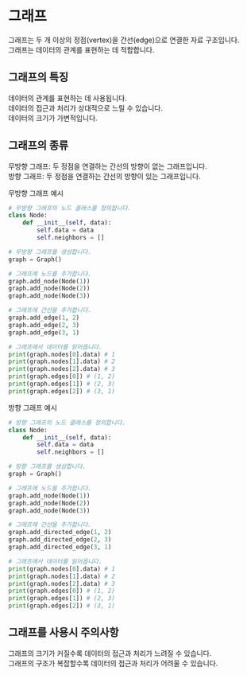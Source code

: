 <h1>그래프</h1>

그래프는 두 개 이상의 정점(vertex)을 간선(edge)으로 연결한 자료 구조입니다.<br/>
그래프는 데이터의 관계를 표현하는 데 적합합니다.<br/>

<h2>그래프의 특징</h2>

데이터의 관계를 표현하는 데 사용됩니다.<br/>
데이터의 접근과 처리가 상대적으로 느릴 수 있습니다.<br/>
데이터의 크기가 가변적입니다.<br/>

<h2>그래프의 종류</h2>

무방향 그래프: 두 정점을 연결하는 간선의 방향이 없는 그래프입니다.<br/>
방향 그래프: 두 정점을 연결하는 간선의 방향이 있는 그래프입니다.<br/>

무방향 그래프 예시

```Python
# 무방향 그래프의 노드 클래스를 정의합니다.
class Node:
    def __init__(self, data):
        self.data = data
        self.neighbors = []

# 무방향 그래프를 생성합니다.
graph = Graph()

# 그래프에 노드를 추가합니다.
graph.add_node(Node(1))
graph.add_node(Node(2))
graph.add_node(Node(3))

# 그래프에 간선을 추가합니다.
graph.add_edge(1, 2)
graph.add_edge(2, 3)
graph.add_edge(3, 1)

# 그래프에서 데이터를 읽어옵니다.
print(graph.nodes[0].data) # 1
print(graph.nodes[1].data) # 2
print(graph.nodes[2].data) # 3
print(graph.edges[0]) # (1, 2)
print(graph.edges[1]) # (2, 3)
print(graph.edges[2]) # (3, 1)
```

방향 그래프 예시

```Python
# 방향 그래프의 노드 클래스를 정의합니다.
class Node:
    def __init__(self, data):
        self.data = data
        self.neighbors = []

# 방향 그래프를 생성합니다.
graph = Graph()

# 그래프에 노드를 추가합니다.
graph.add_node(Node(1))
graph.add_node(Node(2))
graph.add_node(Node(3))

# 그래프에 간선을 추가합니다.
graph.add_directed_edge(1, 2)
graph.add_directed_edge(2, 3)
graph.add_directed_edge(3, 1)

# 그래프에서 데이터를 읽어옵니다.
print(graph.nodes[0].data) # 1
print(graph.nodes[1].data) # 2
print(graph.nodes[2].data) # 3
print(graph.edges[0]) # (1, 2)
print(graph.edges[1]) # (2, 3)
print(graph.edges[2]) # (3, 1)
```

<h2>그래프를 사용시 주의사항</h2>

그래프의 크기가 커질수록 데이터의 접근과 처리가 느려질 수 있습니다.<br/>
그래프의 구조가 복잡할수록 데이터의 접근과 처리가 어려울 수 있습니다.<br/>
